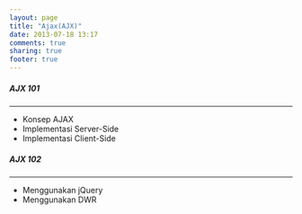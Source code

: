 ```yaml
---
layout: page
title: "Ajax(AJX)"
date: 2013-07-18 13:17
comments: true
sharing: true
footer: true
---
```


<div markdown class="pageContent">

##### AJX 101
- - - - - - -
* Konsep AJAX
* Implementasi Server-Side
* Implementasi Client-Side
	
##### AJX 102
- - - - - - -
* Menggunakan jQuery
* Menggunakan DWR

